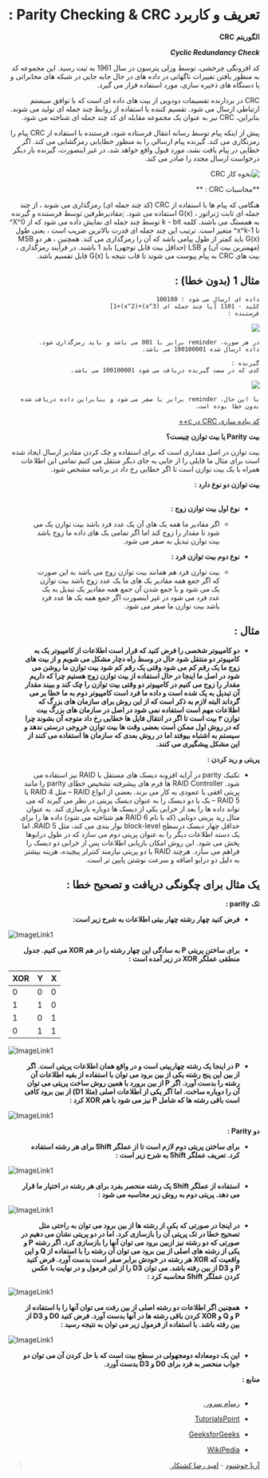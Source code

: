 <div dir="rtl">

# تعریف و کاربرد Parity Checking & CRC :  

**الگوریتم CRC**

***Cyclic Redundancy Check***

کد افزونگی چرخشی، توسط وزلی پترسون در سال 1961 به ثبت رسید. این مجموعه کد به منظور یافتن تغییرات ناگهانی در داده های در حال جابه جایی در شبکه های مخابراتی و یا دسنگاه های ذخیره سازی، مورد استفاده قرار می گیرد.

CRC در بردارنده تقسیمات دودویی از بیت های داده ای است که با توافق سیستم ارتباطی ارسال می شود. تقسیم  کننده با استفاده از روابط چند جمله ای تولید می شوند. بنابراین، CRC نیز به عنوان یک مجموعه مقابله ای کد چند جمله ای شناخته می شود.

پیش از اینکه پیام توسط رسانه انتقال فرستاده شود، فرستنده با استفاده از CRC پیام را رمزنگاری می کند. گیرنده پیام ارسالی را به منظور خطایابی رمزگشایی می کند. اگر خطایی در پیام یافت نشد، مورد قبول واقع خواهد شد، در غیر اینصورت، گیرنده بار دیگر درخواست ارسال مجدد را صادر می کند.

![نحوه کار CRC](https://www.tutorialspoint.com/assets/questions/media/17615/35_1.jpg)

**محاسبات CRC : **

هنگامی که پیام ها با استفاده از CRC (کد چند جمله ای) رمزگذاری می شوند ، از چند جمله ای ثابت  ژنراتور ، <span dir="lrt">G(x)</span> استفاده می شود. ;مقادیرطرفین توسط فرستنده و گیرنده به همسنگ می باشند. کلمه k - bit توسط چند جمله ای نمایش داده می شود که از X^0^ تا x^k-1^ متغیر است. ترتیب این چند جمله ای قدرت بالاترین ضریب است ، یعنی  طول <span dir="lrt">G(x)</span> باید کمتر از طول پیامی باشد که آن را رمزگذاری می کند. همچنین ، هر دو MSB (مهمترین بیت آن) و LSB (حداقل بیت قابل توجهی) باید 1 باشند. در فرآیند رمزگذاری ، بیت های CRC به پیام پیوست می شوند تا قاب نتیجه با <span dir="lrt">G(x)</span> قابل تقسیم باشد.

## مثال 1 (بدون خطا) :

```
داده ای ارسال می شود : 100100
کلید - 1101 [یا چند جمله ای (x^3)+(x^2)+1]
فرستنده :
```
![](https://cdncontribute.geeksforgeeks.org/wp-content/uploads/rational1.jpg)
```
در هر صورت، reminder برابر با 001 می باشد و باید رمزگذاری شود.
داده ارسال شده 100100001 می باشد.

گیرنده :
کدی که در سمت گیرنده دریافت می شود 100100001 می باشد.
```
![](https://cdncontribute.geeksforgeeks.org/wp-content/uploads/rational2.jpg)
```
با این حال، reminder برابر با صفر می شود و بنابراین داده دریافت شده بدون خطا بوده است.
```

[کد پیاده سازی CRC در c++][CRCCode]

**بیت Parity یا بیت توازن چیست؟** <br/>

بیت توازن در اصل مقداری است که برای استفاده و چک کردن مقادیر ارسال ایجاد شده است برای مثال ما فایلی را از جایی به جای دیگر منتقل می کنیم تمامی این اطلاعات همراه با یک بیت توازن است تا اگر خطایی رخ داد در برنامه مشخص شود.

**بیت توازن دو نوع دارد :** <br/><br/>

* **نوع اول بیت توازن زوج :**

  * اگر مقادیر ما همه یک های آن یک عدد فرد باشد بیت توازن  یک می شود تا مقدار را زوج کند اما اگر تمامی یک های داده ما زوج باشد بیت توازن تبدیل به صفر می شود.

* **نوع دوم بیت توازن فرد :**
  * بیت توازن فرد هم همانند بیت توازن زوج می باشد به این صورت که اگر جمع همه مقادیر یک های ما یک عدد زوج باشد بیت توازن یک می شود و با جمع شدن آن جمع همه مقادیر یک تبدیل به یک عدد فرد می شود در غیر اینصورت اگر جمع همه یک ها عدد فرد باشد بیت توازن ما صفر می شود.

## مثال :
* **دو کامپیوتر شخصی را فرض کنید که قرار است اطلاعات از کامپیوتر یک به کامپیوتر دو منتقل شود حال در وسط راه دچار مشکل می شویم و از بیت های زوج ما یک رقم کم می شود وقتی یک رقم کم شود بیت توازن ما روشن می شود در اصل ما اینجا در حال استفاده از بیت توازن زوج هستیم چرا که داریم مقدار را زوج می کنیم در کامپیوتر دو وقتی بیت توازن را چک کند و ببیند مقدار آن تبدیل به یک شده است و داده ما فرد است کامپیوتر دوم به ما خطا بر می گرداند البته لازم به ذکر است که از این روش برای سازمان های بزرگ که اطلاعات مهم است استفاده نمی شود در اصل در سازمان های بزرگ بیت توازن ۳ بیت است تا اگر در انتقال فایل ها خطایی رخ داد متوجه آن بشوند چرا که در روش اول ممکن است بعضی وقت ها بیت توازن خروجی درستی ندهد و سیستم به اشتباه بیوفتد اما در روش بعدی که سازمان ها استفاده می کنند از این مشکل پیشگیری می کنند.**

**پریتی و رید کردن :**

* تکنیک parity  در آرایه افزونه دیسک های مستقل یا RAID نیز استفاده می شود. RAID Controller ها فرم های پیشرفته تشخیص خطای parity را مانند پریتی افقی یا عمودی به کار می برند. بعضی از انواع RAID – مثل RAID 4 یا RAID 5 – یک یا دو دیسک را به عنوان دیسک پریتی در نظر می گیرند که می تواند داده ها را بعد از خرابی یکی از دیسک ها دوباره بازسازی کند. به عنوان مثال رید پریتی دوتایی (که با نام RAID 6 هم شناخته می شود) داده ها را برای حداقل چهار دیسک درسطح block-level نوار بندی می کند، مثل RAID 5، اما یک دسته اطلاعات دیگر را به عنوان پریتی دوم می سازد که در طول درایوها پخش می شود. این روش امکان بازیابی اطلاعات پس از خرابی دو دیسک را فراهم می سازد. هرچند RAID با دو پریتی نیازمند کنترلر پیچیده، هزینه بیشتر به دلیل دو درایو اضافه و سرعت نوشتن پایین تر است.

## یک مثال برای چگونگی دریافت و تصحیح خطا :
**تک parity :** </br>

* **فرض کنید چهار رشته چهار بیتی اطلاعات به شرح زیر است:** <br/>

<div dir="ltr">

![ImageLink1](https://rasamserver.com/wp-content/uploads/2019/08/2019-08-20_134644.jpg)

</div>

* **برای ساختن پریتی P به سادگی این چهار رشته را در هم XOR می کنیم.  جدول منطقی عملگر XOR در زیر آمده است :** <br/>

<div dir="ltr">

| XOR  | Y  | X  |
|---|---|---|
| 0  | 0  | 0  |
| 1  | 1  | 0  |
| 1  | 0  | 1  |
| 0  | 1  | 1  |

</div>

<div dir="ltr">

![ImageLink1](https://rasamserver.com/wp-content/uploads/2019/08/2019-08-20_134737.jpg)

</div>

* **P در اینجا یک رشته چهاربیتی است و در واقع همان اطلاعات پریتی است. اگر از بین این پنج رشته یکی از بین برود می توان با استفاده از بقیه  اطلاعات آن رشته را بدست آورد. اگر P از بین برورد با همین روش ساخت پریتی می توان آن را دوباره ساخت. اما اگر یکی از اطلاعات اصلی (مثلا D1) از بین برود کافی است باقی رشته ها که شامل P نیز می شود با هم XOR کرد :** <br/>

<div dir="ltr">

![ImageLink1](https://rasamserver.com/wp-content/uploads/2019/08/2019-08-20_134754.jpg)

</div>

**دو Parity :**

* **برای ساختن پریتی دوم لازم است تا از عملگر Shift برای هر رشته استفاده کرد. تعریف عملگر Shift به شرح زیر است :** <br/>

<div dir="ltr">

![ImageLink1](https://rasamserver.com/wp-content/uploads/2019/08/2019-08-20_134811.jpg)

</div>

* **استفاده از عملگر Shift یک رشته منحصر بفرد برای هر رشته در اختیار ما قرار می دهد. پریتی دوم به روش زیر محاسبه می شود :** <br/>

<div dir="ltr">

![ImageLink1](https://rasamserver.com/wp-content/uploads/2019/08/2019-08-20_134827.jpg)

</div>

* **در اینجا در صورتی که یکی از رشته ها از بین برود می توان به راحتی مثل تصحیح خطا در تک پریتی آن را بازسازی کرد. اما در دو پریتی نشان می دهیم در صورتی که دو رشته نیز ازبین برود می توان آنها را بازسازی کرد. اگر رشته P و یکی از رشته های اصلی از بین برود می توان آن رشته را با استفاده از Q و این واقعیت که XOR هر رشته در خودش برابر صفر است بدست آورد. فرض کنید P و D3 از بین رفته باشد. می توان D3 را از این فرمول و در نهایت  با عکس کردن عملگر Shift  محاسبه کرد :** <br/>

<div dir="ltr">

![ImageLink1](https://rasamserver.com/wp-content/uploads/2019/08/2019-08-20_134839.jpg)

</div>

* **همچنین اگر اطلاعات دو رشته اصلی از بین رفت می توان آنها را با استفاده از P و Q و XOR کردن باقی رشته ها در آنها بدست آورد. فرض کنید D0 و D3 از بین رفته باشد. با استفاده از فرمول زیر می توان به نتیجه رسید :** <br/>

<div dir="ltr">

![ImageLink1](https://rasamserver.com/wp-content/uploads/2019/08/2019-08-20_134854.jpg)

</div>

* **این یک دومعادله دومجهولی در سطح بیت است که با حل کردن آن می توان دو جواب منحصر به فرد برای D0 و D3 بدست آورد.**

**منابع :** <br/><br/>
- [رسام سرور.][RasamServer]

- [TutorialsPoint][TutorialsPoint]

- [GeeksforGeeks][GeeksforGeeks]

- [WikiPedia][WikiPedia]


>[آریا خوشنود][GithubAriakh55] - [امید رضا کشتکار][Githubomidnw].

[RasamServer]: https://rasamserver.com/

[GithubAriakh55]: https://github.com/ariakh55/

[Githubomidnw]: https://github.com/omidnw/

[TutorialsPoint]: [https://www.tutorialspoint.com/what-is-algorithm-for-computing-the-crc]

[GeeksforGeeks]: [https://www.geeksforgeeks.org/modulo-2-binary-division/]

[WikiPedia]: [https://en.wikipedia.org/wiki/Cyclic_redundancy_check]

[CRCCode]: []

</div>
